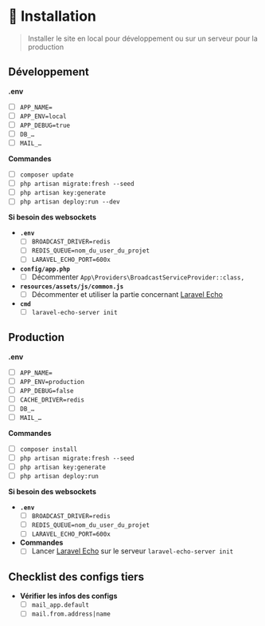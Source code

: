 # 👷 Installation

> Installer le site en local pour développement ou sur un serveur pour la production

## Développement

**.env**
  - [ ] `APP_NAME=`
  - [ ] `APP_ENV=local`
  - [ ] `APP_DEBUG=true`
  - [ ] `DB_…`
  - [ ] `MAIL_…`
  
**Commandes**
  - [ ] `composer update`
  - [ ] `php artisan migrate:fresh --seed`
  - [ ] `php artisan key:generate`
  - [ ] `php artisan deploy:run --dev`

**Si besoin des websockets**
- **`.env`**
  - [ ] `BROADCAST_DRIVER=redis`
  - [ ] `REDIS_QUEUE=nom_du_user_du_projet`
  - [ ] `LARAVEL_ECHO_PORT=600x`
- **`config/app.php`**
  - [ ] Décommenter `App\Providers\BroadcastServiceProvider::class,`
- **`resources/assets/js/common.js`**
  - [ ] Décommenter et utiliser la partie concernant [Laravel Echo](https://laravel.com/docs/5.8/broadcasting#installing-laravel-echo) 
- **`cmd`**
  - [ ] `laravel-echo-server init`

## Production

**.env**
  - [ ] `APP_NAME=`
  - [ ] `APP_ENV=production`
  - [ ] `APP_DEBUG=false`
  - [ ] `CACHE_DRIVER=redis`
  - [ ] `DB_…`
  - [ ] `MAIL_…`
  
  **Commandes**
  - [ ] `composer install`
  - [ ] `php artisan migrate:fresh --seed`
  - [ ] `php artisan key:generate`
  - [ ] `php artisan deploy:run`

**Si besoin des websockets**
- **`.env`**
  - [ ] `BROADCAST_DRIVER=redis`
  - [ ] `REDIS_QUEUE=nom_du_user_du_projet`
  - [ ] `LARAVEL_ECHO_PORT=600x`
- **Commandes**
  - [ ] Lancer [Laravel Echo](https://laravel.com/docs/5.8/broadcasting#installing-laravel-echo) sur le serveur `laravel-echo-server init`

## Checklist des configs tiers

- **Vérifier les infos des configs**
  - [ ] `mail_app.default`
  - [ ] `mail.from.address|name`
